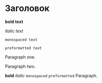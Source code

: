 # Заголовок

**bold text**

_italic text_

`monospaced text`

```preformatted text```

Paragraph one.

Paragraph two.

**bold** _italic_ `monospaced` ```preformatted``` Paragraph.
